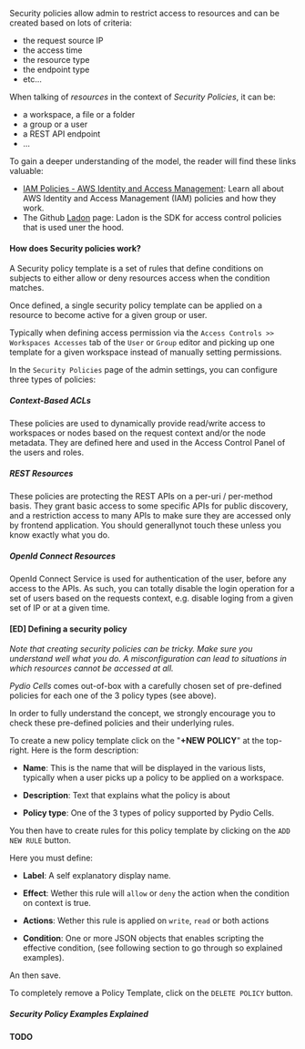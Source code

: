 
Security policies allow admin to restrict access to resources and can be created based on lots of criteria:

* the request source IP
* the access time
* the resource type
* the endpoint type
* etc...

When talking of _resources_ in the context of _Security Policies_, it can be:

* a workspace, a file or a folder
* a group or a user 
* a REST API endpoint
* ... 

To gain a deeper understanding of the model, the reader will find these links valuable:

- [IAM Policies - AWS Identity and Access Management](https://docs.aws.amazon.com/IAM/latest/UserGuide/access_policies.html): 
Learn all about AWS Identity and Access Management (IAM) policies and how they work.
- The Github [Ladon](https://github.com/ory/ladon) page: Ladon is the SDK for access control policies that is used uner the hood.

#### How does Security policies work?

A Security policy template is a set of rules that define conditions on subjects to either allow or deny resources access when the condition matches.

Once defined, a single security policy template can be applied on a resource to become active for a given group or user.

Typically when defining access permission via the `Access Controls >> Workspaces Accesses` tab of the `User` or `Group` editor and picking up one template for a given workspace instead of manually setting permissions.

In the  `Security Policies` page of the admin settings, you can configure three types of policies:

##### Context-Based ACLs

These policies are used to dynamically provide read/write access to workspaces or nodes based on the request context and/or the node metadata. They are defined here and used in the Access Control Panel of the users and roles.

##### REST Resources

These policies are protecting the REST APIs on a per-uri / per-method basis. They grant basic access to some specific APIs for public discovery, and a restriction access to many APIs to make sure they are accessed only by frontend application. You should generallynot touch these unless you know exactly what you do.

##### OpenId Connect Resources

OpenId Connect Service is used for authentication of the user, before any access to the APIs. As such, you can totally disable the login operation for a set of users based on the requests context, e.g. disable loging from a given set of IP or at a given time.


#### [ED] Defining a security policy

_Note that creating security policies can be tricky. Make sure you understand well what you do. A misconfiguration can lead to situations in which resources cannot be accessed at all._

*Pydio Cells* comes out-of-box with a carefully chosen set of pre-defined policies for each one of the 3 policy types (see above).

In order to fully understand the concept, we strongly encourage you to check these pre-defined policies and their underlying rules.

To create a new policy template click on the "**+NEW POLICY**" at the top-right. Here is the form description:

* **Name**: This is the name that will be displayed in the various lists, typically when a user picks up a policy to be applied on a workspace.

* **Description**: Text that explains what the policy is about

* **Policy type**: One of the 3 types of policy supported by Pydio Cells.

You then have to create rules for this policy template by clicking on the `ADD NEW RULE` button.

Here you must define:

* **Label**: A self explanatory display name.

* **Effect**: Wether this rule will `allow` or `deny` the action when the condition on context is true.

* **Actions**: Wether this rule is applied on `write`, `read` or both actions  

* **Condition**: One or more JSON objects that enables scripting the effective condition, (see following section to go through so explained examples).

An then save.

To completely remove a Policy Template, click on the `DELETE POLICY` button.


##### Security Policy Examples Explained

**TODO**



